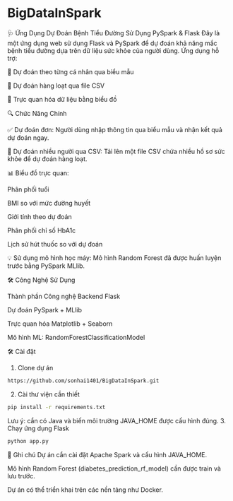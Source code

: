 # BigDataInSpark
🩺 Ứng Dụng Dự Đoán Bệnh Tiểu Đường Sử Dụng PySpark & Flask
Đây là một ứng dụng web sử dụng Flask và PySpark để dự đoán khả năng mắc bệnh tiểu đường dựa trên dữ liệu sức khỏe của người dùng. Ứng dụng hỗ trợ:

🔹 Dự đoán theo từng cá nhân qua biểu mẫu

🔹 Dự đoán hàng loạt qua file CSV

🔹 Trực quan hóa dữ liệu bằng biểu đồ

🔍 Chức Năng Chính

✅ Dự đoán đơn: Người dùng nhập thông tin qua biểu mẫu và nhận kết quả dự đoán ngay.

📁 Dự đoán nhiều người qua CSV: Tải lên một file CSV chứa nhiều hồ sơ sức khỏe để dự đoán hàng loạt.

📊 Biểu đồ trực quan:

Phân phối tuổi

BMI so với mức đường huyết

Giới tính theo dự đoán

Phân phối chỉ số HbA1c

Lịch sử hút thuốc so với dự đoán

💡 Sử dụng mô hình học máy: Mô hình Random Forest đã được huấn luyện trước bằng PySpark MLlib.

🛠️ Công Nghệ Sử Dụng

Thành phần Công nghệ
Backend	Flask

Dự đoán	PySpark + MLlib

Trực quan hóa	Matplotlib + Seaborn

Mô hình ML:	RandomForestClassificationModel

🛠️ Cài đặt
1. Clone dự án
```bash
https://github.com/sonhai1401/BigDataInSpark.git
```
2. Cài thư viện cần thiết
```bash
pip install -r requirements.txt
```
Lưu ý: cần có Java và biến môi trường JAVA_HOME được cấu hình đúng.
3. Chạy ứng dụng Flask
```bash
python app.py
```

📌 Ghi chú
Dự án cần cài đặt Apache Spark và cấu hình JAVA_HOME.

Mô hình Random Forest (diabetes_prediction_rf_model) cần được train và lưu trước.

Dự án có thể triển khai trên các nền tảng như Docker.



